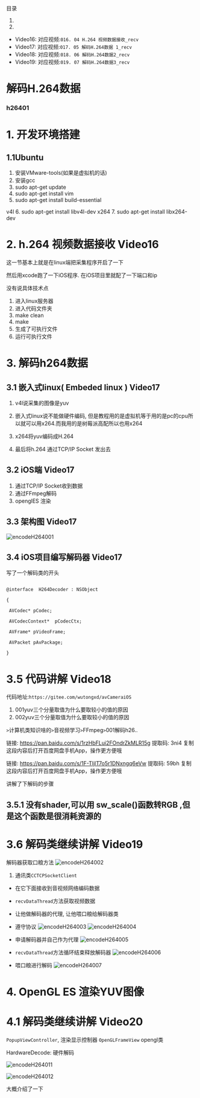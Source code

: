 目录
1. [](#)
2. [](#)

- Video16: 对应视频:`016. 04 H.264 视频数据接收_recv`
- Video17: 对应视频:`017. 05 解码H.264数据 1_recv`
- Video18: 对应视频:`018. 06 解码H.264数据2_recv`
- Video19: 对应视频:`019. 07 解码H.264数据3_recv`

# 解码H.264数据


### h26401
# 1. 开发环境搭建

## 1.1Ubuntu 

1. 安装VMware-tools(如果是虚拟机的话)
2. 安装gcc
3. sudo apt-get update
4. sudo apt-get install vim
5. sudo apt-get install build-essential

v4l
6. sudo apt-get install libv4l-dev
x264
7. sudo apt-get install libx264-dev




# 2. h.264 视频数据接收 Video16


这一节基本上就是在linux端把采集程序开启了一下

然后用xcode跑了一下iOS程序.  在iOS项目里就配了一下端口和ip

没有说具体技术点

1. 进入linux服务器
2. 进入代码文件夹
3. make clean
4. make
5. 生成了可执行文件
6. 运行可执行文件


# 3. 解码h264数据



## 3.1 嵌入式linux( Embeded linux ) Video17

1. v4l说采集的图像是yuv

2. 嵌入式linux说不能做硬件编码, 但是教程用的是虚拟机等于用的是pc的cpu所以就可以用x264.而我用的是树莓派高配所以也用x264

3. x264将yuv编码成H.264

4. 最后将h.264 通过TCP/IP Socket 发出去

## 3.2 iOS端 Video17

1. 通过TCP/IP Socket收到数据
2. 通过FFmpeg解码
3. openglES 渲染

## 3.3 架构图 Video17

![encodeH264001](images/encodeH264001.png)


## 3.4 iOS项目编写解码器 Video17

写了一个解码类的开头

```objc

@interface  H264Decoder : NSObject

{

 AVCodec* pCodec;

 AVCodecContext*  pCodecCtx;

 AVFrame* pVideoFrame;

 AVPacket pAvPackage;

}

```



# 3.5 代码讲解 Video18

代码地址:`https://gitee.com/wutongxd/avCameraiOS`

1. 001yuv三个分量取值为什么要取较小的值的原因
2. 002yuv三个分量取值为什么要取较小的值的原因

`>`计算机类知识啥的`>`音视频学习`>`FFmpeg`>`001解码h26..

链接: https://pan.baidu.com/s/1rzHbFLui2FOndrZkMLR15g 提取码: 3ni4 复制这段内容后打开百度网盘手机App，操作更方便哦

链接: https://pan.baidu.com/s/1F-TljlT7o5r1DNxngq6eVw 提取码: 59bh 复制这段内容后打开百度网盘手机App，操作更方便哦


讲解了下解码的步骤


## 3.5.1 没有shader,可以用 sw_scale()函数转RGB ,但是这个函数是很消耗资源的


# 3.6 解码类继续讲解 Video19

解码器获取口粮方法 
![encodeH264002](images/encodeH264002.png)

1.  通讯类`CCTCPSocketClient`
- 在它下面接收到音视频网络编码数据
- `recvDataThread`方法获取视频数据
- 让他做解码器的代理, 让他喂口粮给解码器类
- 遵守协议
![encodeH264003](images/encodeH264003.png)
![encodeH264004](images/encodeH264004.png)
- 申请解码器并自己作为代理
![encodeH264005](images/encodeH264005.png)
- `recvDataThread`方法循环结束释放解码器
![encodeH264006](images/encodeH264006.png)

- 喂口粮进行解码
![encodeH264007](images/encodeH264007.png)


# 4. OpenGL ES 渲染YUV图像


# 4.1 解码类继续讲解 Video20

`PopupViewController`, 渲染显示控制器
`OpenGLFrameView` opengl类

HardwareDecode: 硬件解码

![encodeH264011](images/encodeH264011.png)


![encodeH264012](images/encodeH264012.png)


大概介绍了一下

